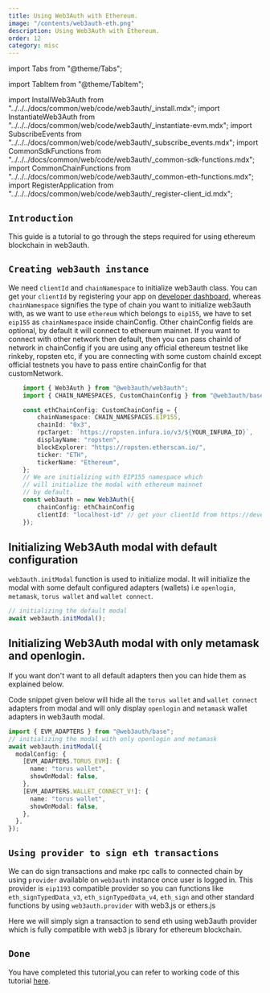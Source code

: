```yaml
---
title: Using Web3Auth with Ethereum.
image: "/contents/web3auth-eth.png"
description: Using Web3Auth with Ethereum.
order: 12
category: misc
---
```


import Tabs from "@theme/Tabs";

import TabItem from "@theme/TabItem";

import InstallWeb3Auth from "../../../docs/common/web/code/web3auth/_install.mdx";
import InstantiateWeb3Auth from "../../../docs/common/web/code/web3auth/_instantiate-evm.mdx";
import SubscribeEvents from "../../../docs/common/web/code/web3auth/_subscribe_events.mdx";
import CommonSdkFunctions from "../../../docs/common/web/code/web3auth/_common-sdk-functions.mdx";
import CommonChainFunctions from "../../../docs/common/web/code/web3auth/_common-eth-functions.mdx";
import RegisterApplication from "../../../docs/common/web/code/web3auth/_register-client_id.mdx";

## `Introduction`

This guide is a tutorial to go through the steps required for using ethereum blockchain in web3auth.

<RegisterApplication />

<InstallWeb3Auth />

## `Creating web3auth instance`

We need `clientId` and `chainNamespace` to initialize web3auth class. You can get your `clientId` by registering your app on
[developer dashboard](https://developer.web3auth.io), whereas `chainNamespace` signifies the type of chain you want to initialize web3auth with, as we
want to use `ethereum` which belongs to `eip155`, we have to set `eip155` as `chainNamespace` inside chainConfig. Other chainConfig fields are
optional, by default it will connect to ethereum mainnet. If you want to connect with other network then default, then you can pass chainId of network
in chainConfig if you are using any official ethereum testnet like rinkeby, ropsten etc, if you are connecting with some custom chainId except
official testnets you have to pass entire chainConfig for that customNetwork.

```ts
    import { Web3Auth } from "@web3auth/web3auth";
    import { CHAIN_NAMESPACES, CustomChainConfig } from "@web3auth/base";

    const ethChainConfig: CustomChainConfig = {
        chainNamespace: CHAIN_NAMESPACES.EIP155,
        chainId: "0x3",
        rpcTarget: `https://ropsten.infura.io/v3/${YOUR_INFURA_ID}`,
        displayName: "ropsten",
        blockExplorer: "https://ropsten.etherscan.io/",
        ticker: "ETH",
        tickerName: "Ethereum",
    };
    // We are initializing with EIP155 namespace which
    // will initialize the modal with ethereum mainnet
    // by default.
    const web3auth = new Web3Auth({
        chainConfig: ethChainConfig
        clientId: "localhost-id" // get your clientId from https://developer.web3auth.io
    });

```

<SubscribeEvents />

## Initializing Web3Auth modal with default configuration

`web3auth.initModal` function is used to initialize modal. It will initialize the modal with some default configured adapters (wallets) i.e
`openlogin`, `metamask`, `torus wallet` and `wallet connect`.

```ts
// initializing the default modal
await web3auth.initModal();
```

## Initializing Web3Auth modal with only metamask and openlogin.

If you want don't want to all default adapters then you can hide them as explained below.

Code snippet given below will hide all the `torus wallet` and `wallet connect` adapters from modal and will only display `openlogin` and `metamask`
wallet adapters in web3auth modal.

```ts
import { EVM_ADAPTERS } from "@web3auth/base";
// initializing the modal with only openlogin and metamask
await web3auth.initModal({
  modalConfig: {
    [EVM_ADAPTERS.TORUS_EVM]: {
      name: "torus wallet",
      showOnModal: false,
    },
    [EVM_ADAPTERS.WALLET_CONNECT_V!]: {
      name: "torus wallet",
      showOnModal: false,
    },
  },
});
```

<CommonSdkFunctions />

## `Using provider to sign eth transactions`

We can do sign transactions and make rpc calls to connected chain by using `provider` available on `web3auth` instance once user is logged in. This
provider is `eip1193` compatible provider so you can functions like `eth_signTypedData_v3`, `eth_signTypedData_v4`, `eth_sign` and other standard
functions by using `web3auth.provider` with web3.js or ethers.js

Here we will simply sign a transaction to send eth using web3auth provider which is fully compatible with web3 js library for ethereum blockchain.

<CommonChainFunctions />

## `Done`

You have completed this tutorial,you can refer to working code of this tutorial
[here](https://github.com/Web3Auth/Web3Auth/examples/vue-app/src/chains/ethereum.vue).

<!-- From here you can proceed to guides about :-
- Configuring web3auth modal to use or configure various login adapters and custom chain config
 -->
